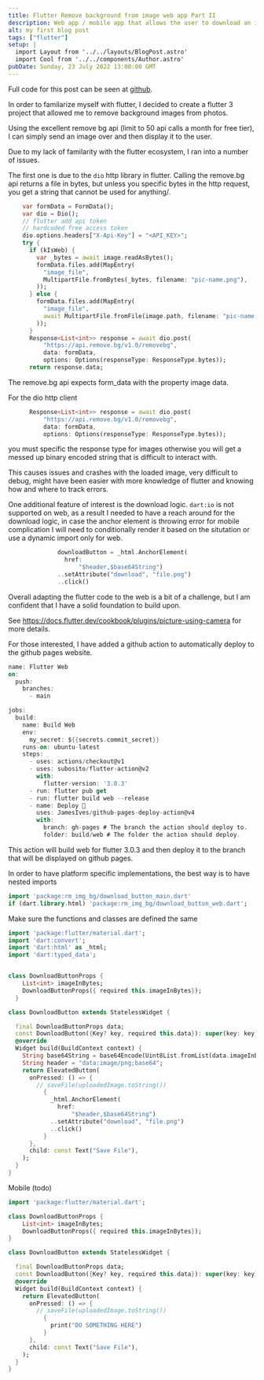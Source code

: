 ```yaml
---
title: Flutter Remove background from image web app Part II
description: Web app / mobile app that allows the user to download an image after the remove.bg api has been applied.
alt: my first blog post
tags: ["flutter"]
setup: |
  import Layout from '../../layouts/BlogPost.astro'
  import Cool from '../../components/Author.astro'  
pubDate: Sunday, 23 July 2022 13:00:00 GMT
---
```



Full code for this post can be seen at [github](https://github.com/FriendlyUser/remove_bg_flutter_app/tree/483074e626afb9118213a5942bcfac1e3cbb6493).

In order to familarize myself with flutter, I decided to create a flutter 3 project that allowed me to remove background images from photos. 

Using the excellent remove bg api (limit to 50 api calls a month for free tier), I can simply send an image over and then display it to the user.

Due to my lack of familarity with the flutter ecosystem, I ran into a number of issues. 

The first one is due to the `dio` http library in flutter. Calling the remove.bg api returns a file in bytes, but unless you specific bytes in the http request, you get a string that cannot be used for anything/.

```dart
    var formData = FormData();
    var dio = Dio();
    // flutter add api token
    // hardcoded free access token
    dio.options.headers["X-Api-Key"] = "<API_KEY>";
    try {
      if (kIsWeb) {
        var _bytes = await image.readAsBytes();
        formData.files.add(MapEntry(
          "image_file",
          MultipartFile.fromBytes(_bytes, filename: "pic-name.png"),
        ));
      } else {
        formData.files.add(MapEntry(
          "image_file",
          await MultipartFile.fromFile(image.path, filename: "pic-name.png"),
        ));
      }
      Response<List<int>> response = await dio.post(
          "https://api.remove.bg/v1.0/removebg",
          data: formData,
          options: Options(responseType: ResponseType.bytes));
      return response.data;
```

The remove.bg api expects form_data with the property image data.


For the dio http client
```dart
      Response<List<int>> response = await dio.post(
          "https://api.remove.bg/v1.0/removebg",
          data: formData,
          options: Options(responseType: ResponseType.bytes));
```

you must specific the response type for images otherwise you will get a messed up binary encoded string that is difficult to interact with.

This causes issues and crashes with the loaded image, very difficult to debug, might have been easier with more knowledge of flutter and knowing how and where to track errors.

One additional feature of interest is the download logic. `dart:io` is not supported on web, as a result I needed to have a reach around for the download logic, in case the anchor element is throwing error for mobile complication I will need to conditionally render it based on the situtation or use a dynamic import only for web.

```dart
              downloadButton = _html.AnchorElement(
                href:
                    "$header,$base64String")
              ..setAttribute("download", "file.png")
              ..click()
```

Overall adapting the flutter code to the web is a bit of a challenge, but I am confident that I have a solid foundation to build upon.

See https://docs.flutter.dev/cookbook/plugins/picture-using-camera for more details.

For those interested, I have added a github action to automatically deploy to the github pages website.

```dart
name: Flutter Web
on:
  push:
    branches:
      - main

jobs:
  build:
    name: Build Web
    env:
      my_secret: ${{secrets.commit_secret}}
    runs-on: ubuntu-latest
    steps:
      - uses: actions/checkout@v1
      - uses: subosito/flutter-action@v2
        with:
          flutter-version: '3.0.3'
      - run: flutter pub get
      - run: flutter build web --release
      - name: Deploy 🚀
        uses: JamesIves/github-pages-deploy-action@v4
        with:
          branch: gh-pages # The branch the action should deploy to.
          folder: build/web # The folder the action should deploy.
```

This action will build web for flutter 3.0.3 and then deploy it to the branch that will be displayed on github pages.

In order to have platform specific implementations, the best way is to have nested imports

```dart
import 'package:rm_img_bg/download_button_main.dart'
if (dart.library.html) 'package:rm_img_bg/download_button_web.dart';
```

Make sure the functions and classes are defined the same

```dart
import 'package:flutter/material.dart';
import 'dart:convert';
import 'dart:html' as _html;
import 'dart:typed_data';


class DownloadButtonProps {
    List<int> imageInBytes;
    DownloadButtonProps({ required this.imageInBytes});
  }

class DownloadButton extends StatelessWidget {

  final DownloadButtonProps data;
  const DownloadButton({Key? key, required this.data}): super(key: key);
  @override
  Widget build(BuildContext context) {
    String base64String = base64Encode(Uint8List.fromList(data.imageInBytes));
    String header = "data:image/png;base64"; 
    return ElevatedButton(
      onPressed: () => {
        // saveFile(uploadedImage.toString())
          {
            _html.AnchorElement(
              href:
                  "$header,$base64String")
            ..setAttribute("download", "file.png")
            ..click()
          }
      },
      child: const Text("Save File"),
    );
  }
}
```

Mobile (todo)
```dart
import 'package:flutter/material.dart';

class DownloadButtonProps {
    List<int> imageInBytes;
    DownloadButtonProps({ required this.imageInBytes});
}

class DownloadButton extends StatelessWidget {

  final DownloadButtonProps data;
  const DownloadButton({Key? key, required this.data}): super(key: key);
  @override
  Widget build(BuildContext context) {
    return ElevatedButton(
      onPressed: () => {
        // saveFile(uploadedImage.toString())
          {
            print("DO SOMETHING HERE")
          }
      },
      child: const Text("Save File"),
    );
  }
}
```